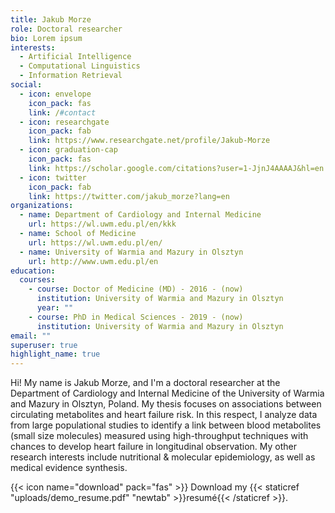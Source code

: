 ```yaml
---
title: Jakub Morze
role: Doctoral researcher
bio: Lorem ipsum
interests:
  - Artificial Intelligence
  - Computational Linguistics
  - Information Retrieval
social:
  - icon: envelope
    icon_pack: fas
    link: /#contact
  - icon: researchgate
    icon_pack: fab
    link: https://www.researchgate.net/profile/Jakub-Morze
  - icon: graduation-cap
    icon_pack: fas
    link: https://scholar.google.com/citations?user=1-JjnJ4AAAAJ&hl=en
  - icon: twitter
    icon_pack: fab
    link: https://twitter.com/jakub_morze?lang=en
organizations:
  - name: Department of Cardiology and Internal Medicine
    url: https://wl.uwm.edu.pl/en/kkk
  - name: School of Medicine
    url: https://wl.uwm.edu.pl/en/
  - name: University of Warmia and Mazury in Olsztyn
    url: http://www.uwm.edu.pl/en
education:
  courses:
    - course: Doctor of Medicine (MD) - 2016 - (now)
      institution: University of Warmia and Mazury in Olsztyn
      year: ""
    - course: PhD in Medical Sciences - 2019 - (now)
      institution: University of Warmia and Mazury in Olsztyn
email: ""
superuser: true
highlight_name: true
---
```

Hi! My name is Jakub Morze, and I'm a doctoral researcher at the Department of Cardiology and Internal Medicine of the University of Warmia and Mazury in Olsztyn, Poland. My thesis focuses on associations between circulating metabolites and heart failure risk. In this respect, I analyze data from large populational studies to identify a link between blood metabolites (small size molecules) measured using high-throughput techniques with chances to develop heart failure in longitudinal observation. My other research interests include nutritional & molecular epidemiology, as well as medical evidence synthesis.

{{< icon name="download" pack="fas" >}} Download my {{< staticref "uploads/demo_resume.pdf" "newtab" >}}resumé{{< /staticref >}}.